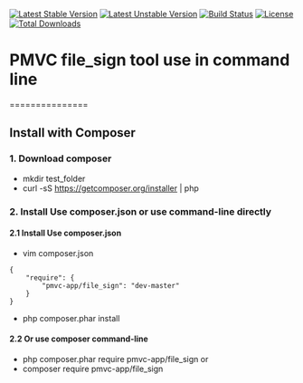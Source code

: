 [![Latest Stable Version](https://poser.pugx.org/pmvc-app/file_sign/v/stable)](https://packagist.org/packages/pmvc-app/file_sign) 
[![Latest Unstable Version](https://poser.pugx.org/pmvc-app/file_sign/v/unstable)](https://packagist.org/packages/pmvc-app/file_sign) 
[![Build Status](https://travis-ci.org/pmvc-app/file_sign.svg?branch=master)](https://travis-ci.org/pmvc-app/file_sign)
[![License](https://poser.pugx.org/pmvc-app/file_sign/license)](https://packagist.org/packages/pmvc-app/file_sign)
[![Total Downloads](https://poser.pugx.org/pmvc-app/file_sign/downloads)](https://packagist.org/packages/pmvc-app/file_sign) 

# PMVC file_sign tool use in command line 
===============

## Install with Composer
### 1. Download composer
   * mkdir test_folder
   * curl -sS https://getcomposer.org/installer | php

### 2. Install Use composer.json or use command-line directly
#### 2.1 Install Use composer.json
   * vim composer.json
```
{
    "require": {
        "pmvc-app/file_sign": "dev-master"
    }
}
```
   * php composer.phar install

#### 2.2 Or use composer command-line
   * php composer.phar require pmvc-app/file_sign
 or
   * composer require pmvc-app/file_sign


